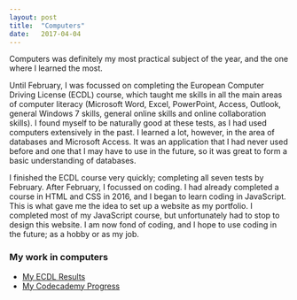 ```yaml
---
layout: post
title:  "Computers"
date:   2017-04-04
---
```

<html>
  <body>
    <p>Computers was definitely my most practical subject of the year, and the one where I learned the most.</p>
    <p>Until February, I was focussed on completing the European Computer Driving License (ECDL) course, which taught me skills in all the main areas of computer literacy (Microsoft Word, Excel, PowerPoint, Access, Outlook, general Windows 7 skills, general online skills and online collaboration skills). I found myself to be naturally good at these tests, as I had used computers extensively in the past. I learned a lot, however, in the area of databases and Microsoft Access. It was an application that I had never used before and one that I may have to use in the future, so it was great to form a basic understanding of databases.</p>
    <p>I finished the ECDL course very quickly; completing all seven tests by February. After February, I focussed on coding. I had already completed a course in HTML and CSS in 2016, and I began to learn coding in JavaScript. This is what gave me the idea to set up a website as my portfolio. I completed most of my JavaScript course, but unfortunately had to stop to design this website. I am now fond of coding, and I hope to use coding in the future; as a hobby or as my job.</p>
    <h3>My work in computers</h3>
      <ul>
        <li><a href = "/pictures/Screenshot 2017-04-04 at 19.35.59.png" target="_blank">My ECDL Results</a></li>
        <li><a href = "/pictures/" target="_blank">My Codecademy Progress</a></li>
      </ul>
  </body>
</html>
